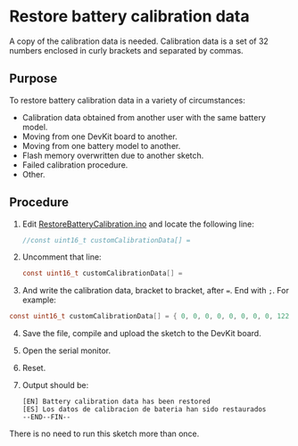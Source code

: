 # Restore battery calibration data

A copy of the calibration data is needed. Calibration data is a set of 32 numbers enclosed in curly brackets and separated by commas.

## Purpose

To restore battery calibration data in a variety of circumstances:

- Calibration data obtained from another user with the same battery model.
- Moving from one DevKit board to another.
- Moving from one battery model to another.
- Flash memory overwritten due to another sketch.
- Failed calibration procedure.
- Other.

## Procedure

1. Edit [RestoreBatteryCalibration.ino](RestoreBatteryCalibration.ino) and locate the following line:
   
   ```c
   //const uint16_t customCalibrationData[] = 
   ```

2. Uncomment that line:
   
   ```c
   const uint16_t customCalibrationData[] = 
   ```

3. And write the calibration data, bracket to bracket, after `=`. End with `;`. For example:

```c
const uint16_t customCalibrationData[] = { 0, 0, 0, 0, 0, 0, 0, 0, 122, 254 , 250, 112, 52, 25, , 0, 0, 0, 0, 0,0, 0, 0, 0, 0, 0, 0, 0, 0, 0, 0, 0}; 
```

4. Save the file, compile and upload the sketch to the DevKit board. 
5. Open the serial monitor. 
6. Reset. 
7. Output should be:
   
   ```
   [EN] Battery calibration data has been restored
   [ES] Los datos de calibracion de bateria han sido restaurados
   --END--FIN--
   ```

There is no need to run this sketch more than once.
